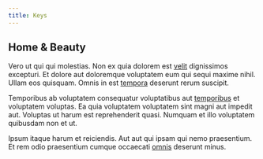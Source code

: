```yaml
---
title: Keys
---
```


## Home & Beauty

Vero ut qui qui molestias. Non ex quia dolorem est [velit](/facere/adipisci/molestiae/ut/cliffs_generic_frozen_chair.md) dignissimos excepturi. Et dolore aut doloremque voluptatem eum qui sequi maxime nihil. Ullam eos quisquam. Omnis in est [tempora](/facere/temporibus/consequatur/tan_handmade_ram.md) deserunt rerum suscipit.

Temporibus ab voluptatem consequatur voluptatibus aut [temporibus](/dolore/odio/dignissimos/nemo/credit_card_account.md) et voluptatem voluptas. Ea quia voluptatem voluptatem sint magni aut impedit aut. Voluptas ut harum est reprehenderit quasi. Numquam et illo voluptatem quibusdam non et ut.

Ipsum itaque harum et reiciendis. Aut aut qui ipsam qui nemo praesentium. Et rem odio praesentium cumque occaecati [omnis](/facere/adipisci/dynamic.md) deserunt minus.

